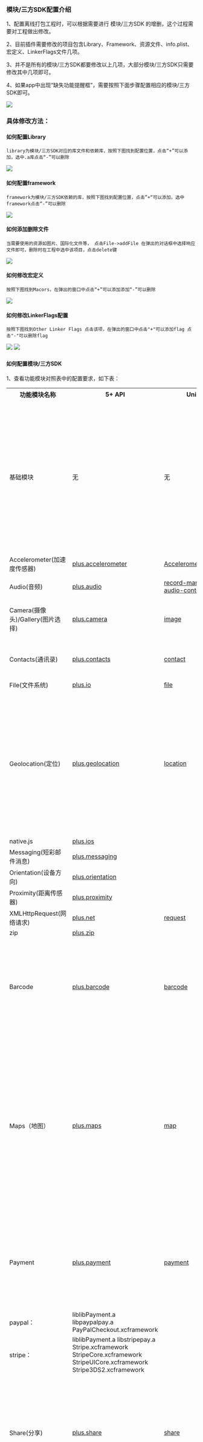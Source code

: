 ### 模块/三方SDK配置介绍
1、配置离线打包工程时，可以根据需要进行 模块/三方SDK 的增删，这个过程需要对工程做出修改。

2、目前插件需要修改的项目包含Library、Framework、资源文件、info.plist、宏定义、LinkerFlags文件几项。

3、并不是所有的模块/三方SDK都要修改以上几项，大部分模块/三方SDK只需要修改其中几项即可。

4、如果app中出现“缺失功能提醒框”，需要按照下面步骤配置相应的模块/三方SDK即可。

![](https://img.cdn.aliyun.dcloud.net.cn/nativedocs/5SDKiOS/common/50289.png)

<!--
### 每个模块/三方SDK需要修改哪些项目，每个项目需要配置的值是什么，可以查看SDK中的Feature-iOS.xls文件。
![](https://img.cdn.aliyun.dcloud.net.cn/nativedocs/5SDKiOS/common/50292.png)
### 功能模块与 API 对应关系
-->


### 具体修改方法：

#### 如何配置Library
    library为模块/三方SDK对应的库文件和依赖库，按照下图找到配置位置，点击“+”可以添加，选中.a库点击“-”可以删除
  ![](https://img.cdn.aliyun.dcloud.net.cn/nativedocs/5SDKiOS/common/1156s.png)
	
#### 如何配置framework
    framework为模块/三方SDK依赖的库，按照下图找到配置位置，点击”+“可以添加，选中framework点击“-”可以删除
 ![](https://img.cdn.aliyun.dcloud.net.cn/nativedocs/5SDKiOS/common/1156s.png)

#### 如何添加删除文件
    当需要使用的资源如图片、国际化文件等， 点击File->addFile 在弹出的对话框中选择响应文件即可，删除时在工程中选中该项目，点击delete键
![](https://img.cdn.aliyun.dcloud.net.cn/nativedocs/5SDKiOS/common/1155.png)

#### 如何修改宏定义
    按照下图找到Macors，在弹出的窗口中点击“+”可以添加添加“-”可以删除
![](https://img.cdn.aliyun.dcloud.net.cn/nativedocs/5SDKiOS/common/1156.png)

#### 如何修改LinkerFlags配置
    按照下图找到Other Linker Flags 点击该项，在弹出的窗口中点击"+"可以添加flag 点击"-"可以删除flag
   ![](https://img.cdn.aliyun.dcloud.net.cn/nativedocs/5SDKiOS/common/1154.png)
   ![](https://img.cdn.aliyun.dcloud.net.cn/nativedocs/5SDKiOS/common/1218.png)

<h3 id="moduletable"></h3>

#### 如何配置模块/三方SDK

1、查看功能模块对照表中的配置要求，如下表：

<table>
	<tr>
	    <th>功能模块名称</th>
	    <th>5+ API</th>
	    <th>Uni API</th>
	    <th>系统库</th>
	    <th>SDK中的库</th>  
	    <th>资源文件</th>
	    <th>Info.plist（添加权限描述或字段）</th>
	</tr >
	<tr >
	    <td>基础模块</td>
	    <td>无</td>
	    <td>无</td>
	    <td> CoreText.framework<br/>
		JavaScriptCore.framework<br/>
		WebKit.framework<br/>
		CoreTelephony.framework<br/>
		MobileCoreServices.framework<br/>
		SystemConfiguration.framework<br/>
		MediaPlayer.framework<br/>
		AudioToolbox.framework<br/>
		QuartzCore.framework<br/>
		CFNetwork.framework<br/>
		Foundation.framework<br/>
		CoreFoundation.framework<br/>
		CoreGraphics.framework<br/>
		UIKit.framework<br/>
		libc++.tbd<br/>
			 AVFoundation.framework<br/>
			 AssetsLibrary.framework<br/>
			 AddressBook.framework<br/>
			 CoreLocation.framework<br/>
		UserNotifications.framework
 		</td>
	    <td> libcoreSupport.a<br/>
		liblibPDRCore.a<br/>
		liblibUI.a<br/>
		liblibNavigator.a<br/>
		liblibNativeUI.a<br/>
		liblibNativeObj.a<br/>
		liblibAdSupport.a(IDFA)
		</td>
	    <td>PandoraApi.bundle 
		</td>
	    <td> 
		无
		</td>
	</tr>
	<tr >
	    <td>Accelerometer(加速度传感器)</td>
	    <td><a href="https://www.html5plus.org/doc/zh_cn/accelerometer.html"> plus.accelerometer </a></td>
	    <td><a href="https://uniapp.dcloud.io/api/system/accelerometer"> Accelerometer </a></td>
	    <td> Accelerate.framework </td>
	    <td> liblibAccelerometer.a </td>
	    <td> </td>
	    <td> </td>
	</tr>
	<tr>
	    <td>Audio(音频)</td>
	    <td><a href="https://www.html5plus.org/doc/zh_cn/audio.html"> plus.audio </a></td>
	    <td>
		<a href="https://uniapp.dcloud.io/api/media/record-manager"> record-manager </a><br/>
		<a href="https://uniapp.dcloud.io/api/media/audio-context"> audio-context </a>
		</td>
	    <td> AVFoundation.framework </td>
	    <td> 
		liblibMedia.a<br/>
		libopencore-amrnb.a<br/>
		libmp3lame.a
		</td>
	    <td> </td>
	    <td>
		NSMicrophoneUsageDescription
		</td>
	</tr>
	<tr>
	    <td>Camera(摄像头)/Gallery(图片选择)</td>
	    <td><a href="https://www.html5plus.org/doc/zh_cn/camera.html"> plus.camera </a></td>
	    <td><a href="https://uniapp.dcloud.io/api/media/image"> image </a></td>
	    <td> 
		AssetsLibrary.framework <br/>
		Photos.framework <br/>
		CoreMedia.framework<br/>
		MetalKit.framework<br/>
		GLKit.framework 
		</td>
	    <td> liblibCamera.a </td>
	    <td>
		DCTZImagePickerController.bundle<br/>
		DCMediaEditingController.bundle
		</td>
	    <td>
		NSCameraUsageDescription<br/>
		NSPhotoLibraryUsageDescription<br/>
		NSPhotoLibraryAddUsageDescription
		</td>
	</tr>
	<tr>
	    <td>Contacts(通讯录)</td>
	    <td><a href="https://www.html5plus.org/doc/zh_cn/contacts.html"> plus.contacts </a></td>
	    <td><a href="https://uniapp.dcloud.io/api/system/contact"> contact </a></td>
	    <td> 
	    AddressBookUI.framework<br/>
	    AddressBook.framework<br/>
	    AVFoundation.framework<br/>
	    CoreVideo.framework<br/>
	    CoreMedia.framework 
	    </td>
	    <td> liblibContacts.a </td>
	    <td>
	    </td>
	    <td>
	    NSContactsUsageDescription
	    </td>
	</tr>
	<tr>
	    <td>File(文件系统)</td>
	    <td><a href="https://www.html5plus.org/doc/zh_cn/io.html"> plus.io </a></td>
	    <td><a href="https://uniapp.dcloud.io/api/file/file"> file </a></td>
	    <td>
	    </td>
	    <td> 
		liblibIO.a<br/>
		</td>
	    <td> 
	    </td>
	    <td>
		</td>
	</tr>
	<tr>
		<td rowspan="3">Geolocation(定位)</td>
		<td rowspan="3"><a href="https://www.html5plus.org/doc/zh_cn/geolocation.html"> plus.geolocation </a></td>
		<td rowspan="3"><a href="https://uniapp.dcloud.io/api/location/location"> location </a></td>
		<td>
		高德定位：<br/>
		libc++.tbd<br/>
		libz.tbd<br/>
		ExternalAccessory.framework<br/>
		GLKit.framework<br/>
		security.framework<br/>
		CoreTelephony.framework<br/>
		SystemConfiguration.framework
		</td>
		<td>
		libAMapLocationPlugin.a<br/>
		liblibGeolocation.a<br/>
		AMapFoundationKit.framework<br/>
		AMapLocationKit.framework 
		</td>
		<td> 
		</td>
		<td>
		NSLocationUsageDescription<br/>
		NSLocationWhenInUseUsageDescription<br/>
		NSLocationAlwaysUsageDescription<br/>      
		NSLocationAlwaysAndWhenInUseUsageDescription<br/>
		</td>
	</tr>
	<tr>
		<td>
		系统定位：<br/>
		CoreLocation.framework
		</td>
		<td>
		liblibGeolocation.a
		</td>
		<td>  
		</td>
		<td>
		NSLocationUsageDescription<br/>
		NSLocationWhenInUseUsageDescription<br/>
		NSLocationAlwaysUsageDescription<br/>      
		NSLocationAlwaysAndWhenInUseUsageDescription
		</td>
	</tr>
	<tr>
	    <td>
	    百度定位：<br/>
	    SystemConfiguration.framework<br/>
	    Security.framework<br/>
	    CoreLocation.framework<br/>
	    libc++.tbd<br/>
	    libsqlite3.0.tbd
	    </td>
	    <td>
	    liblibGeolocation.a<br/>
		BaiduMapAPI_Utils.framework<br/>
		BaiduMapAPI_Base.framework<br/>
		BaiduMapAPI_Search.framework<br/>
		BaiduMapAPI_Location.framework
	    </td>
	    <td>  
	    </td>
	    <td>
	    NSLocationUsageDescription<br/>
	    NSLocationWhenInUseUsageDescription<br/>
	    NSLocationAlwaysUsageDescription<br/>      
	    NSLocationAlwaysAndWhenInUseUsageDescription
	    </td>
	</tr>
	<tr>
	    <td>native.js</td>
	    <td><a href="https://www.html5plus.org/doc/zh_cn/ios.html"> plus.ios </a></td>
	    <td></td>
	    <td>
	    </td>
	    <td> 
		liblibPGInvocation.a
		<br/>
		</td>
	    <td> 
	    </td>
	    <td>
		</td>
	</tr>
	<tr>
	    <td>Messaging(短彩邮件消息)</td>
	    <td><a href="https://www.html5plus.org/doc/zh_cn/messaging.html"> plus.messaging </a></td>
	    <td></td>
	    <td> 
	    MessageUI.framework
	    </td>
	    <td> liblibMessage.a </td>
	    <td>
	    </td>
	    <td>
	    </td>
	</tr>
	<tr>
	    <td>Orientation(设备方向)</td>
	    <td><a href="https://www.html5plus.org/doc/zh_cn/orientation.html"> plus.orientation </a></td>
	    <td></td>
	    <td> 
	    CoreLocation.framework
	    </td>
	    <td> liblibOrientation.a </td>
	    <td>
	    </td>
	    <td>
	    </td>
	</tr>
	<tr>
	    <td>Proximity(距离传感器)</td>
	    <td><a href="https://www.html5plus.org/doc/zh_cn/proximity.html"> plus.proximity </a></td>
	    <td></td>
	    <td> 
	    </td>
	    <td> liblibPGProximity.a </td>
	    <td>
	    </td>
	    <td>
	    </td>
	</tr>
	<tr>
	    <td>XMLHttpRequest(网络请求)</td>
	    <td><a href="https://www.html5plus.org/doc/zh_cn/xhr.html"> plus.net </a></td>
	    <td><a href="https://uniapp.dcloud.io/api/request/request?id=request"> request </a></td>
	    <td> 
	    </td>
	    <td> liblibXHR.a </td>
	    <td>
	    </td>
	    <td>
	    </td>
	</tr>
	<tr>
	    <td>zip</td>
	    <td><a href="https://www.html5plus.org/doc/zh_cn/zip.html"> plus.zip </a></td>
	    <td></td>
	    <td>
	    </td>
	    <td> 
		liblibZip.a
		<br/>
		</td>
	    <td> 
	    </td>
	    <td>
		</td>
	</tr>
	<tr>
	    <td rowspan="2">Barcode</td>
	    <td rowspan="2"><a href="https://www.html5plus.org/doc/zh_cn/barcode.html"> plus.barcode </a></td>
	    <td rowspan="2"><a href="https://uniapp.dcloud.io/api/system/barcode"> barcode </a></td>
	    <td> 
		5+ App项目：<br/>
		AVFoundation.framework<br/>
		ImageIO.framework<br/>
		CoreVideo.framework<br/>
		CoreMedia.framework<br/>
		libiconv.2.tbd<br/>
	    </td>
	    <td> 
		liblibBarcode.a <br/>
		libDCUniZXing.a<br/>
		libuchardet.a<br/>
		</td>
	    <td>
	    </td>
	    <td>
		NSCameraUsageDescription
	    </td>
	</tr>
	<tr>
	    <td>
	    uni-app项目：<br/>
	    AVFoundation.framework<br/>
	    ImageIO.framework<br/>
	    CoreVideo.framework<br/>
	    CoreMedia.framework<br/>
	    libiconv.2.tbd<br/>
	    </td>
	    <td> 
	    libDCUniBarcode.a <br/>
		liblibBarcode.a <br/>
		libDCUniZXing.a<br/>
	    libuchardet.a<br/>
	    </td>
	    <td>
	    </td>
	    <td>
	    NSCameraUsageDescription
	    </td>
	</tr>
	<tr>
		<td rowspan="3">Maps（地图）</td>
		<td rowspan="3"><a href="https://www.html5plus.org/doc/zh_cn/maps.html"> plus.maps </a></td>
		<td rowspan="3"><a href="https://uniapp.dcloud.io/api/location/map"> map </a></td>
		<td>
		（vue）高德地图：<br/>
		MapKit.framework<br/>
		CoreLocation.framework<br/>
		libc++.tbd<br/>
		GLKit.framework
		</td>
		<td>
		liblibMap.a<br/>
		libAMapImp.a<br/>
		AMapSearchKit.framework<br/>
		MAMapKit.framework<br/>
		AMapFoundationKit.framework
		</td>
		<td> 
		AMap.bundle
		</td>
		<td>
		<b>amap:</b><br/>
		appkey
		</td>
	</tr>
	<tr>
		<td>
		（vue）百度地图：<br/>
		libc++.tbd<br/>
		libsqlite3.0.tbd<br/>
		QuartzCore.framework<br/>
		CoreGraphics.framework<br/>
		CoreTelephony.framework<br/>
		SystemConfiguration.framework<br/>
		Security.framework<br/>
		MapKit.framework<br/>
		OpenGLES.framework<br/>
		CoreLocation.framework
		</td>
		<td>
		liblibMap.a<br/>
		libbmapimp.a<br/>
		libBaiduKeyVerify.a<br/>
		libssl.a<br/>
		libcrypto.a<br/>
		BaiduMapAPI_Utils.framework<br/>
		BaiduMapAPI_Base.framework<br/>
		BaiduMapAPI_Search.framework<br/>
		BaiduMapAPI_Map.framework<br/>
		BaiduMapAPI_Location.framework
		</td>
		<td> 
		mapapi.bundle
		</td>
		<td>
		<b>baidu:</b><br/>
		appkey
		</td>
	</tr>
	<tr>
	    <td>
	    （nvue）高德地图：<br/>
		（nvue不支持百度地图）
	    MapKit.framework<br/>
	    CoreLocation.framework<br/>
	    libc++.tbd<br/>
		GLKit.framework
	    </td>
	    <td>
		libDCUniMap.a
		libDCUniAmap.a
		Masonry.framework
	    AMapSearchKit.framework
	    MAMapKit.framework
	    AMapFoundationKit.framework
	    </td>
	    <td>
		AMap.bundle
		userPosition@2x.png
	    </td>
	    <td>
	    <b>amap:</b><br/>
	    appkey
	    </td>
	</tr>
	<tr>
		<td rowspan="3">Payment</td>
		<td rowspan="3"><a href="https://www.html5plus.org/doc/zh_cn/payment.html"> plus.payment </a></td>
		<td rowspan="3"><a href="https://uniapp.dcloud.io/api/plugins/payment"> payment </a></td>
		<td>
		微信支付：<br/>
		libsqlite3.0.tbd
		libz.tbd
		CoreTelephony.framework
		SystemConfiguration.framework
		</td>
		<td>
		liblibPayment.a
		libwxpay.a
		libWeChatSDK_pay.a
		</td>
		<td> 
		</td>
		<td>
		<b>[URL Types]</b><br/>
		Identifier=weixin<br/>
		URL Schemes=appid
		</td>
	</tr>
	<tr>
		<td>
		应用内支付 IAP：<br/>
		StoreKit.framework
		</td>
		<td>
		liblibPayment.a 
		libIAPPay.a
		</td>
		<td> 
		</td>
		<td>
		</td>
	</tr>
	<tr>
	    <td>
	    支付宝：<br/>
	    CFNetwork.framework
	    SystemConfiguration.framework
	    CoreMotion.framework
	    Security.framework   
		libc++.dylib
	    </td>
	    <td>
		liblibPayment.a
		libalixpayment.a
		AlipaySDK.framework
	    </td>
	    <td>
		AlipaySDK.bundle
	    </td>
	    <td>
		<b>[URL Types]</b><br/>
		Identifier=alixpay<br/>
		URL Schemes=scheme
	    </td>
	</tr>
        <tr>
	    <td>
	    paypal：<br/>
	    </td>
	    <td>
		liblibPayment.a
		libpaypalpay.a
		PayPalCheckout.xcframework
	    </td>
	    <td>
	    </td>
	    <td>
	    </td>
	</tr>
        <tr>
	    <td>
	    stripe：<br/>
	    </td>
	    <td>
		liblibPayment.a
		libstripepay.a
                Stripe.xcframework
                StripeCore.xcframework
                StripeUICore.xcframework
                Stripe3DS2.xcframework
	    </td>
	    <td>
	    </td>
	    <td>
	    </td>
	</tr>
	<tr>
		<td rowspan="3">Share(分享)</td>
		<td rowspan="3"><a href="https://www.html5plus.org/doc/zh_cn/share.html"> plus.share </a></td>
		<td rowspan="3"><a href="https://uniapp.dcloud.io/api/plugins/share"> share </a></td>
		<td>
		新浪微博：<br/>
		ImageIO.framework
		libsqlite3.0.tbd
		</td>
		<td>
		liblibShare.a
		libSinaShare.a
		libWeiboSDK.a
		</td>
		<td>
		WeiboSDK.bundle
		</td>
		<td>
		<b>sinaweibo：</b><br/>
		appkey<br/>
		appSecret<br/>
		redirectURI<br/>
		<b>[URL Types]</b><br/>
		Identifier=com.weibo<br/>
		URL Schemes=wb+appkey
		</td>
	</tr>
	<tr>
	    <td>
	    QQ：<br/>
		无
	    </td>
	    <td>
		liblibShare.a<br/>
		libQQShare.a<br/>
		TencentOpenAPI.framework
	    </td>
	    <td>
	    </td>
	    <td>
		<b>[URL Types]</b><br/>
		Identifier=tencentopenapi<br/>
		URL Schemes= tencent+appid
	    </td>
	</tr>
	<tr>
	    <td>
	    微信：<br/>
	    libsqlite3.0.tbd
	    libz.tbd
	    CoreTelephony.framework
	    SystemConfiguration.framework
	    </td>
	    <td>
	    liblibShare.a
	    libweixinShare.a
	    libWeChatSDK.a
	    </td>
	    <td>  
	    </td>
	    <td>
	    <b>[URL Types]</b><br/>
	    Identifier=weixin<br/>
	    URL Schemes=appid
	    </td>
	</tr>
	<tr>
		<td rowspan="2">Speech(语音识别)</td>
		<td rowspan="2"><a href="https://www.html5plus.org/doc/zh_cn/speech.html"> plus.speech </a></td>
		<td rowspan="2"><a href="https://uniapp.dcloud.io/api/plugins/voice"> voice </a></td>
		<td>
		百度语音识别：<br/>
		libc++.tbd<br/>
		libz.tbd<br/>
		libsqlite3.tbd<br/>
		AudioToolbox.framework<br/>
		AVFoundation.framework<br/>
		CFNetwork.framework<br/>
		CoreLocation.framework<br/>
		CoreTelephony.framework<br/>
		SystemConfiguration.framework<br/>
		GLKit.framework
		</td>
		<td>
		liblibSpeech.a<br/>
		libBaiduSpeechSDK.a<br/>
		libbaiduSpeech.a   
		</td>
		<td>
		BDSClientEASRResources文件夹里的资源文件
		</td>
		<td>
		<b>baiduspeech:</b><br/>
		apikey<br/>
		secretkey<br/>
		appid
		</td>
	</tr>
	<tr>
	    <td>
	    讯飞语音识别：<br/>
		AVFoundation.framework<br/>
		AddressBook.framework<br/>
		Contacts.framework
	    </td>
	    <td>
		liblibSpeech.a<br/>
		libiflySpeech.a<br/>
		iflyMSC.framework
	    </td>
	    <td>
	    </td>
	    <td>
		<b>iFly：</b><br/>
		appid
	    </td>
	</tr>
	<tr>
	    <td>Statistic(友盟统计)</td>
	    <td><a href="https://www.html5plus.org/doc/zh_cn/statistic.html"> plus.statistic </a></td>
	    <td></td>
	    <td>
		CoreTelephony.framework<br/>
		SystemConfiguration.framework<br/>
		libz.tbd<br/>
		libsqlite3.tbd
	    </td>
	    <td> 
		liblibStatistic.a<br/>
		UMDevice.framework
		UMCommon.framework
		UMAPM.framework
		</td>
	    <td>
	    </td>
	    <td>
		<b>umeng：</b><br/>
		appkey
	    </td>
	</tr>
	<tr>
		<td rowspan="5">Oauth（授权登陆）</td>
		<td rowspan="5"><a href="https://www.html5plus.org/doc/zh_cn/oauth.html"> plus.oauth </a></td>
		<td rowspan="5"><a href="https://uniapp.dcloud.io/api/plugins/login"> login </a></td>
		<td>
		新浪微博：<br/>
		ImageIO.framework
		libsqlite3.0.tbd
		</td>
		<td>
		liblibOauth.a<br/>
		libSinaWBOauth.a<br/>
		liblWeiboSDK.a
		</td>
		<td>
		WeiboSDK.bundle
		</td>
		<td>
		<b>sinaweibo：</b><br/>
		appkey<br/>
		appSecret<br/>
		redirectURI<br/>
		<b>[URL Types]</b><br/>
		Identifier=com.weibo<br/>
		URL Schemes=wb+appkey
		</td>
	</tr>
	<tr>
	    <td>
	    QQ：<br/>
		无
	    </td>
	    <td>
		liblibOauth.a<br/>
		libQQOauth.a<br/>
		TencentOpenAPI.framework
	    </td>
	    <td>
		TencentOpenApi_IOS_Bundle.bundle
	    </td>
	    <td>
		<b>[URL Types]</b><br/>
		Identifier=tencentopenapi<br/>
		URL Schemes= tencent+appid
	    </td>
	</tr>
	<tr>
	    <td>
	    微信：<br/>
	    libsqlite3.0.tbd
	    libz.tbd
	    CoreTelephony.framework
	    SystemConfiguration.framework
	    </td>
	    <td>
	    liblibOauth.a<br/>
	    libWXOauth.a<br/>
	    libWeChatSDK.a
	    </td>
	    <td>  
	    </td>
	    <td>
		<b>weixinoauth:</b><br/>
		appid<br/>
		appSecret<br/>
	    <b>[URL Types]</b><br/>
	    Identifier=weixin<br/>
	    URL Schemes=appid
	    </td>
	</tr>
	<tr>
	    <td>
	    Google：<br/>
		AuthenticationServices.framework
		CoreText.framework
		CoreGraphics.framework
		LocalAuthentication.framework
		SafariServices.framework
		Security.framework
	    </td>
	    <td>
		liblibOauth.a<br/>
		libGoogleOauth.a<br/>
		GoogleSignIn.framework
		GoogleSignInDependencies.framework
	    </td>
	    <td>
		GoogleSignIn.bundle
	    </td>
	    <td>
	   <b>google:</b><br/>
		clientid<br/>
		<b>[URL Types]</b><br/>
		Identifier=google_url<br/>
		URL Schemes= 反向clientid
	    </td>
	</tr>
	<tr>
	    <td>
	    Facebook：<br/>
	    libc++.tbd
	    Accelerate.framework
	    Accounts.framework
	    AdSupport.framework
	    AudioToolbox.framework
	    CoreGraphics.framework
	    QuartzCore.framework
	    Security.framework
	    Social.framework
	    StoreKit.framework
	    </td>
	    <td>
	    liblibOauth.a<br/>
	    libFBOauth.a<br/>
	    FBSDKCoreKit.framework
	    FBAEMKit.framework
	    FBSDKCoreKit_Basics.framework
	    FBSDKLoginKit.framework
	    </td>
	    <td>  
	    </td>
	    <td>
		<b>FacebookAppID:</b><br/>
		appid<br/>
	    <b>[URL Types]</b><br/>
	    Identifier=facebook<br/>
	    URL Schemes=fb+appid
	    </td>
	</tr>
	<tr>
		<td rowspan="2">Video（视频播放）</td>
		<td rowspan="2"><a href="https://www.html5plus.org/doc/zh_cn/video.html#plus.video.VideoPlayer"> plus.video </a></td>
		<td rowspan="2"><a href="https://uniapp.dcloud.io/component/video"> video </a></td>
		<td>
		vue 页面：<br/>
		libc++.tbd<br/>
		libbz2.tbd<br/>
		libz.tbd<br/>
		AudioToolbox.framework<br/>
		AVFoundation.framework<br/>
		CoreGraphics.framework<br/>
		CoreMedia.framework<br/>
		CoreVideo.framework<br/>
		VideoToolbox.framework<br/>
		MediaPlayer.framework<br/>
		MobileCoreServices.framework<br/>
		OpenGLES.framework<br/>
		QuartzCore.framework<br/>
		UIKit.framework<br/>
		VideoToolbox.framework<br/>
		</td>
		<td>
		liblibVideo.a<br/>
		DCUniVideoPublic.framework<br/>
		IJKMediaFrameworkWithSSL.framework<br/>
		Masonry.framework
		</td>
		<td>
		DCSVProgressHUD.bundle<br/>
		DCPGVideo.bundle
		</td>
		<td>
		</td>
	</tr>
	<tr>
	    <td>
	    nvue 页面：<br/>
		libc++.tbd<br/>
		libbz2.tbd<br/>
		libz.tbd<br/>
		AudioToolbox.framework<br/>
		AVFoundation.framework<br/>
		CoreGraphics.framework<br/>
		CoreMedia.framework<br/>
		CoreVideo.framework<br/>
		VideoToolbox.framework<br/>
		MediaPlayer.framework<br/>
		MobileCoreServices.framework<br/>
		OpenGLES.framework<br/>
		QuartzCore.framework<br/>
		UIKit.framework<br/>
		VideoToolbox.framework<br/>
	    </td>
	    <td>
		libDCUniVideo.a<br/>
		DCUniVideoPublic.framework<br/>
		IJKMediaFrameworkWithSSL.framework<br/>
		Masonry.framework
	    </td>
	    <td>
		DCSVProgressHUD.bundle<br/>
		DCPGVideo.bundle
	    </td>
	    <td>
	    </td>
	</tr>
	<tr>
	    <td>fingerprint(指纹识别)</td>
	    <td><a href="https://www.html5plus.org/doc/zh_cn/fingerprint.html"> plus.fingerprint </a></td>
	    <td><a href="https://uniapp.dcloud.io/api/other/authentication"> authentication </a></td>
	    <td>
		LocalAuthentication.framework
	    </td>
	    <td> 
		liblibFingerprint.a
		</td>
	    <td>
	    </td>
	    <td>
	    </td>
	</tr>
	<tr>
	    <td>faceId（人脸识别）</td>
	    <td></td>
	    <td><a href="https://uniapp.dcloud.io/api/other/authentication"> authentication </a></td>
	    <td>
		LocalAuthentication.framework
	    </td>
	    <td> 
		libDCUniFaceId.a
		</td>
	    <td>
	    </td>
	    <td>
		NSFaceIDUsageDescription
	    </td>
	</tr>
	<tr>
	    <td>BlueTooth(蓝牙)</td>
	    <td><a href="https://www.html5plus.org/doc/zh_cn/bluetooth.html"> plus.bluetooth </a></td>
	    <td><a href="https://uniapp.dcloud.io/api/system/bluetooth"> bluetooth </a></td>
	    <td>
		CoreBluetooth.framework
	    </td>
	    <td> 
		liblibBlueTooth.a
		</td>
	    <td>
	    </td>
	    <td>
		NSBluetoothPeripheralUsageDescription<br/>
		NSBluetoothAlwaysUsageDescription
	    </td>
	</tr>
	<tr>
	    <td>sqlite（数据库）</td>
	    <td><a href="https://www.html5plus.org/doc/zh_cn/sqlite.html"> plus.sqlite </a></td>
	    <td></td>
	    <td>
		libsqlite3.0.dylib
	    </td>
	    <td> 
		liblibSqlite.a
		</td>
	    <td>
	    </td>
	    <td>
	    </td>
	</tr>
	<tr>
	    <td>livepusher(直播推流)</td>
	    <td><a href="https://www.html5plus.org/doc/zh_cn/video.html#plus.video.createLivePusher"> plus.video.createLivePusher </a></td>
	    <td><a href="https://uniapp.dcloud.io/api/media/live-player-context?id=createliveplayercontext"> createliveplayercontext </a></td>
	    <td>
		AVFoundation.framework<br/>
		QuartzCore.framework<br/>
		OpenGLES.framework<br/>
		AudioToolbox.framework<br/>
		VideoToolbox.framework<br/>
		Accelerate.framework<br/>
		CoreMedia.framework<br/>
		CoreTelephony.framework<br/>
		SystemConfiguration.framework<br/>
		CoreMotion.framework
	    </td>
	    <td>
		liblibLivePush.a<br/>
		libDCUniGPUImage.a<br/>
		libDCUniLivePush.a<br/>
		UPLiveSDKDll.framework(动态库)
		</td>
	    <td>
	    </td>
	    <td>
	    </td>
	</tr>
	<tr>
	    <td>iBeacon</td>
	    <td><a href="plus.ibeacon](https://www.html5plus.org/doc/zh_cn/ibeacon.html"> plus.ibeacon </a></td>
	    <td><a href="https://uniapp.dcloud.io/api/system/ibeacon"> ibeacon </a></td>
	    <td>
		CoreBluetooth.framework<br/>
		CoreLocation.framework
	    </td>
	    <td>
		liblibBeacon.a
		</td>
	    <td>
	    </td>
	    <td>
		CoreBluetooth.framework<br/>
		CoreLocation.framework
	    </td>
	</tr>
</table>

工程中引入liblibLog.a库和在control.xml里配置debug="true" 可以在集成的Xcode里输入console.log()日志。


2、在离线SDK包里，SDK/Resources/Libs目录下找到需要的库文件，然后把找到的liblibBlueTooth.a库拷贝到工程的libs目录下，再根据配置要求把相关的库引入到工程中，如下图：

![](https://img.cdn.aliyun.dcloud.net.cn/nativedocs/5SDKiOS/ModuleReference/nzkx2.png)
![](https://img.cdn.aliyun.dcloud.net.cn/nativedocs/5SDKiOS/ModuleReference/nzkx3.png)

3、有些功能（如推送、分享、语音识别、统计），则需要按照上文提到的“功能模块对照表”中的内容，去查找对应模块的“Info”值，并在工程属性界面“Info”下“Custom iOS Target Properties”中配置对应的项：

![](https://img.cdn.aliyun.dcloud.net.cn/nativedocs/5SDKiOS/ModuleReference/nzkx11.png)

如百度地图三方SDK，需要配置在百度云平台申请应用的appkey，找到“baidu”项下的“appkey”，双击后输入正确的appkey值：

![](https://img.cdn.aliyun.dcloud.net.cn/nativedocs/5SDKiOS/ModuleReference/nzkx12.png)

4、有些功能（如新浪微博分享和微信分享）还需要配置应用的URL Schemes，在“URL Types”项下分别输入在各开放平台申请的值：

![](https://img.cdn.aliyun.dcloud.net.cn/nativedocs/5SDKiOS/ModuleReference/nzkx13.png)

5、iOS10之后 有些功能（如地图）需要在info.plist文件中添加隐私权限配置。

[info.plist文件中如何添加隐私权限配置](http://ask.dcloud.net.cn/article/931)



### 其他模块/三方SDK配置

* [定位配置](/AppDocs/usemodule/iOSModuleConfig/geolocation.md)
* [推送配置](/AppDocs/usemodule/iOSModuleConfig/push.md)
* [分享配置](/AppDocs/usemodule/iOSModuleConfig/share.md)
* [登陆鉴权配置](/AppDocs/usemodule/iOSModuleConfig/oauth.md)
* [地图配置](/AppDocs/usemodule/iOSModuleConfig/map.md)
* [支付配置](/AppDocs/usemodule/iOSModuleConfig/pay.md)
* [语音识别配置](/AppDocs/usemodule/iOSModuleConfig/speech.md)
* [直播推流配置](/AppDocs/usemodule/iOSModuleConfig/livepusher.md)
* [统计配置](/AppDocs/usemodule/iOSModuleConfig/statistic.md)
* [uni-AD广告联盟配置](/AppDocs/usemodule/iOSModuleConfig/uniad.md)
* [iOS UIWebview配置](/AppDocs/usemodule/iOSModuleConfig/uiwebview.md)
